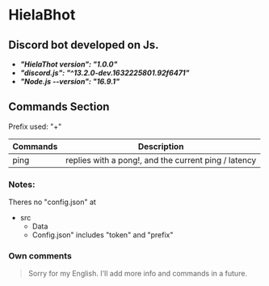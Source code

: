 # HielaBhot
## Discord bot developed on Js.

- ***"HielaThot version": "1.0.0"***
- ***"discord.js": "^13.2.0-dev.1632225801.92f6471"***
- ***"Node.js --version": "16.9.1"***


## Commands Section

Prefix used: "+"

| Commands | Description |
| --- | --- |
| ping | replies with a pong!, and the current ping / latency |


### Notes:

Theres no "config.json" at
- src
  - Data
   - Config.json" includes "token" and "prefix"

### Own comments

>Sorry for my English.
>I'll add more info and commands in a future.
